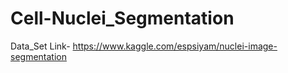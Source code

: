 # Cell-Nuclei_Segmentation

Data_Set Link- https://www.kaggle.com/espsiyam/nuclei-image-segmentation

